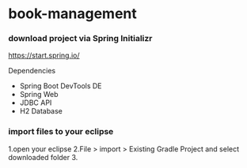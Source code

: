 # book-management

### download project via Spring Initializr
https://start.spring.io/

Dependencies
- Spring Boot DevTools DE
- Spring Web
- JDBC API 
- H2 Database

### import files to your eclipse
1.open your eclipse
2.File > import > Existing Gradle Project and select downloaded folder
3.


###
